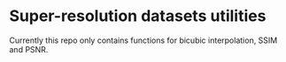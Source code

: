 # Super-resolution datasets utilities

Currently this repo only contains functions for bicubic interpolation, SSIM
and PSNR.
